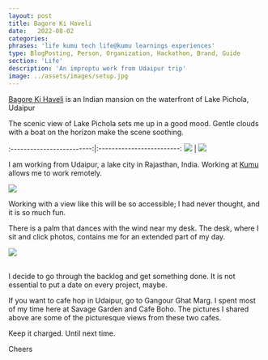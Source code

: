 ```yaml
---
layout: post
title: Bagore Ki Haveli
date:   2022-08-02
categories:
phrases: 'life kumu tech life@kumu learnings experiences'
type: BlogPosting, Person, Organization, Hackathon, Brand, Guide
section: 'Life'
description: 'An improptu work from Udaipur trip'
image: ../assets/images/setup.jpg
---
```


<a href="https://www.google.com/search?q=bagore+ki+haveli&tbm=isch&ved=2ahUKEwjhvNv8kaj5AhWhLrcAHbIzA-AQ2-cCegQIABAA&oq=bagore+ki+haveli&gs_lcp=CgNpbWcQAzIECCMQJzIFCAAQgAQyBQgAEIAEMgUIABCABDIFCAAQgAQyBQgAEIAEMgYIABAeEAcyBAgAEBgyBAgAEBgyBAgAEBhQAFgAYIQEaABwAHgAgAHBAYgBwQGSAQMwLjGYAQCqAQtnd3Mtd2l6LWltZ8ABAQ&sclient=img&ei=PRbpYqGqCqHd3LUPsueMgA4&bih=808&biw=1512&rlz=1C5CHFA_enIN990IN990&hl=en">Bagore Ki Haveli</a> is an Indian mansion on the waterfront of Lake Pichola, Udaipur

The scenic view of Lake Pichola sets me up in a good mood. Gentle clouds with a boat on the horizon make the scene soothing.


:-------------------------:|:-------------------------:
![](jheel.jpeg)  |  ![](cafe.jpeg)

I am working from Udaipur, a lake city in Rajasthan, India. Working at <a href="https://kumu.live">Kumu</a> allows me to work remotely. 

![](pichola.jpeg)

Working with a view like this will be so accessible; I had never thought, and it is so much fun.

There is a palm that dances with the wind near my desk. The desk, where I sit and click photos, contains me for an extended part of my day.
<div style="text-align:left"><img src="palm.jpeg" /></div>
<br>

I decide to go through the backlog and get something done. It is not essential to put a date on every project, maybe.

If you want to cafe hop in Udaipur, go to Gangour Ghat Marg. I spent most of my time here at Savage Garden and Cafe Boho. The pictures I shared above are some of the picturesque views from these two cafes.

Keep it charged. Until next time.

Cheers